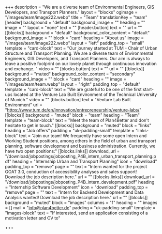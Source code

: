 +++
description = "We are a diverse team of Environmental Engineers, GIS Developers, and Transport Planners."
layout = "blocks"
ogimage = "/images/team/image222.webp"
title = "Team"
translationKey = "team"
[header]
background = "default"
background_image = ""
heading = ""
image = ""
layout = "none"
text = ""
[header.button]
text = ""
url = ""
[[blocks]]
background = "default"
background_color_content = "default"
background_image = ""
block = "card"
heading = "About us"
image = "/images/team/image222.webp"
layout = "left"
padding_top = "small"
template = "card-block"
text = "Our journey started at TUM - Chair of Urban Structure and Transport Planning. We are a diverse team of Environmental Engineers, GIS Developers, and Transport Planners. Our aim is always to leave a positive footprint on our lovely planet through continuous innovation and exchange. "
video = ""
[blocks.button]
text = ""
url = ""
[[blocks]]
background = "muted"
background_color_content = "secondary"
background_image = ""
block = "card"
heading = ""
image = "/images/team/team.webp"
layout = "right"
padding_top = "default"
template = "card-block"
text = "We are grateful to be one of the first start-ups located at the Venture Lab Built Environment of the Technical University of Munich."
video = ""
[blocks.button]
text = "Venture Lab Built Environment"
url = "https://www.tum.de/en/innovation/entrepreneurship/venture-labs/"
[[blocks]]
background = "muted"
block = "team"
heading = "Team"
template = "team-block"
text = "Meet the team of Plan4Better and don't hesitate to get in touch."
[[blocks]]
background = "muted"
block = "links"
heading = "Job offers"
padding = "uk-padding-small"
template = "links-block"
text = "Join our team! We frequently have some open Intern and Working Student positions, among others in the field of urban and transport planning, software development and business administration. Currently, we have two open positions:"
[[blocks.links]]
download_url = "/download/jobpostings/jobposting_P4B_intern_urban_transport_planning.pdf"
heading = "Internship Urban and Transport Planning"
icon = "download"
padding_top = "remove"
page = ""
text = "Intern wanted for the project GOAT 3.0, conduction of accessibility analyses and sales support! Download the job description here."
url = ""
[[blocks.links]]
download_url = "/download/jobpostings/jobposting_P4B_intern_development.pdf"
heading = "Internship Software Development"
icon = "download"
padding_top = "remove"
page = ""
text = "Intern for Backend Development and Data Analysis wanted! Download the job description here."
url = ""
[[blocks]]
background = "muted"
block = "images"
columns = "1"
heading = ""
images = []
mail = "info@plan4better.de"
padding = "uk-padding-small"
template = "images-block"
text = "If interested, send an application consisting of a motivation letter and CV to"

+++
